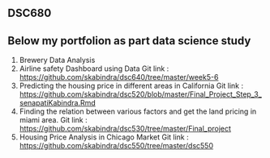 
DSC680
-------------------------------------------------
Below my portfolion as part data science study
------------------------------------------------
1. Brewery Data Analysis
2. Airline safety Dashboard using Data
    Git link : https://github.com/skabindra/dsc640/tree/master/week5-6
3. Predicting the housing price in different areas in California
    Git link : https://github.com/skabindra/dsc520/blob/master/Final_Project_Step_3_senapatiKabindra.Rmd
4. Finding the relation between various factors and get the land pricing in miami area.
    Git link : https://github.com/skabindra/dsc530/tree/master/Final_project
5. Housing Price Analysis in Chicago Market
    Git link : https://github.com/skabindra/dsc550/tree/master/dsc550
   
 
